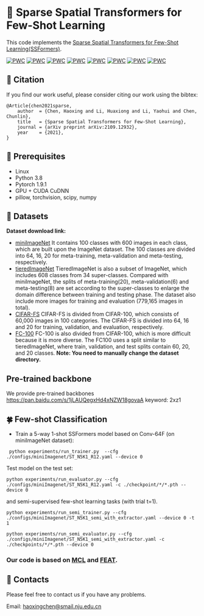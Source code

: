 # :star2: Sparse Spatial Transformers for Few-Shot Learning
This code implements the [Sparse Spatial Transformers for Few-Shot Learning(SSFormers)](https://arxiv.org/abs/2109.12932).

[![PWC](https://img.shields.io/endpoint.svg?url=https://paperswithcode.com/badge/sparse-spatial-transformers-for-few-shot/few-shot-image-classification-on-fc100-5-way)](https://paperswithcode.com/sota/few-shot-image-classification-on-fc100-5-way?p=sparse-spatial-transformers-for-few-shot)
[![PWC](https://img.shields.io/endpoint.svg?url=https://paperswithcode.com/badge/sparse-spatial-transformers-for-few-shot/few-shot-image-classification-on-fc100-5-way-1)](https://paperswithcode.com/sota/few-shot-image-classification-on-fc100-5-way-1?p=sparse-spatial-transformers-for-few-shot)
[![PWC](https://img.shields.io/endpoint.svg?url=https://paperswithcode.com/badge/sparse-spatial-transformers-for-few-shot/few-shot-image-classification-on-cifar-fs-5)](https://paperswithcode.com/sota/few-shot-image-classification-on-cifar-fs-5?p=sparse-spatial-transformers-for-few-shot)
[![PWC](https://img.shields.io/endpoint.svg?url=https://paperswithcode.com/badge/sparse-spatial-transformers-for-few-shot/few-shot-image-classification-on-cifar-fs-5-1)](https://paperswithcode.com/sota/few-shot-image-classification-on-cifar-fs-5-1?p=sparse-spatial-transformers-for-few-shot)
[![PWC](https://img.shields.io/endpoint.svg?url=https://paperswithcode.com/badge/sparse-spatial-transformers-for-few-shot/few-shot-image-classification-on-mini-3)](https://paperswithcode.com/sota/few-shot-image-classification-on-mini-3?p=sparse-spatial-transformers-for-few-shot)
[![PWC](https://img.shields.io/endpoint.svg?url=https://paperswithcode.com/badge/sparse-spatial-transformers-for-few-shot/few-shot-image-classification-on-mini-2)](https://paperswithcode.com/sota/few-shot-image-classification-on-mini-2?p=sparse-spatial-transformers-for-few-shot)
[![PWC](https://img.shields.io/endpoint.svg?url=https://paperswithcode.com/badge/sparse-spatial-transformers-for-few-shot/few-shot-image-classification-on-tiered)](https://paperswithcode.com/sota/few-shot-image-classification-on-tiered?p=sparse-spatial-transformers-for-few-shot)
[![PWC](https://img.shields.io/endpoint.svg?url=https://paperswithcode.com/badge/sparse-spatial-transformers-for-few-shot/few-shot-image-classification-on-tiered-1)](https://paperswithcode.com/sota/few-shot-image-classification-on-tiered-1?p=sparse-spatial-transformers-for-few-shot)

## :bookmark: Citation
If you find our work useful, please consider citing our work using the bibtex:
```
@Article{chen2021sparse,
	author  = {Chen, Haoxing and Li, Huaxiong and Li, Yaohui and Chen, Chunlin},
	title   = {Sparse Spatial Transformers for Few-Shot Learning},
	journal = {arXiv preprint arXiv:2109.12932},
	year    = {2021},
}
```

## :palm_tree: Prerequisites
* Linux
* Python 3.8
* Pytorch 1.9.1
* GPU + CUDA CuDNN
* pillow, torchvision, scipy, numpy
## :bookmark_tabs: Datasets
**Dataset download link:**
* [miniImageNet](https://drive.google.com/file/d/1fUBrpv8iutYwdL4xE1rX_R9ef6tyncX9/view) It contains 100 classes with 600 images in each class, which are built upon the ImageNet dataset. The 100 classes are divided into 64, 16, 20 for meta-training, meta-validation and meta-testing, respectively.
* [tieredImageNet](https://drive.google.com/drive/folders/163HGKZTvfcxsY96uIF6ILK_6ZmlULf_j?usp=sharing)
TieredImageNet is also a subset of ImageNet, which includes 608 classes from 34 super-classes. Compared with miniImageNet, the splits of meta-training(20), meta-validation(6) and meta-testing(8) are set according to the super-classes to enlarge the domain difference between training and testing phase. The dataset also include more images for training and evaluation (779,165 images in total).
* [CIFAR-FS](https://drive.google.com/file/d/1GjGMI0q3bgcpcB_CjI40fX54WgLPuTpS/view?usp=sharing)
CIFAR-FS is divided from CIFAR-100, which consists of 60,000 images in 100 categories. The CIFAR-FS is divided into 64, 16 and 20 for training, validation, and evaluation, respectively.
* [FC-100](https://drive.google.com/file/d/1_ZsLyqI487NRDQhwvI7rg86FK3YAZvz1/view?usp=sharing)
FC-100 is also divided from CIFAR-100, which is more difficult because it is more diverse. The FC100 uses a split similar to tieredImageNet, where train, validation, and test splits contain 60, 20, and 20 classes.
**Note: You need to manually change the dataset directory.**


## Pre-trained backbone
We provide pre-trained backbones https://pan.baidu.com/s/1jLAUQegxHd4xNZW18govaA keyword: 2xz1

## :four_leaf_clover: Few-shot Classification
* Train a 5-way 1-shot SSFormers model based on Conv-64F (on miniImageNet dataset):
```
 python experiments/run_trainer.py  --cfg ./configs/miniImagenet/ST_N5K1_R12.yaml --device 0
```
Test model on the test set:
```
python experiments/run_evaluator.py --cfg ./configs/miniImagenet/ST_N5K1_R12.yaml -c ./checkpoint/*/*.pth --device 0
```
and semi-supervised few-shot learning tasks (with trial t=1).
```
python experiments/run_semi_trainer.py --cfg ./configs/miniImagenet/ST_N5K1_semi_with_extractor.yaml --device 0 -t 1

python experiments/run_semi_evaluator.py --cfg ./configs/miniImagenet/ST_N5K1_semi_with_extractor.yaml -c ./checkpoints/*/*.pth --device 0
```
### Our code is based on [MCL](https://github.com/LouieYang/MCL) and [FEAT](https://github.com/Sha-Lab/FEAT).

## :email: Contacts
Please feel free to contact us if you have any problems.

Email: [haoxingchen@smail.nju.edu.cn](haoxingchen@smail.nju.edu.cn)

